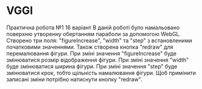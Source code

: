 # VGGI 
Практична робота №1 16 варіант
В даній роботі було намальовано поверхню утворенну обертанням параболи за допомогою WebGL.
Створено три поля: "figureIncrease", "width" та "step" з встановленими початковими значеннями. Також створена кнопка "redraw" для перемалювання фігури.
При зміні значення "figureIncrease" буде змінюватися розмір відображення фігури.
При зміні значення "width" буде змінюватися ширина фігури.
При зміні значення "step" буде змінюватися крок, тобто щільність намалювання фігури.
Щоб примінити записані зміни потрібно натиснути кнопку "redraw".

